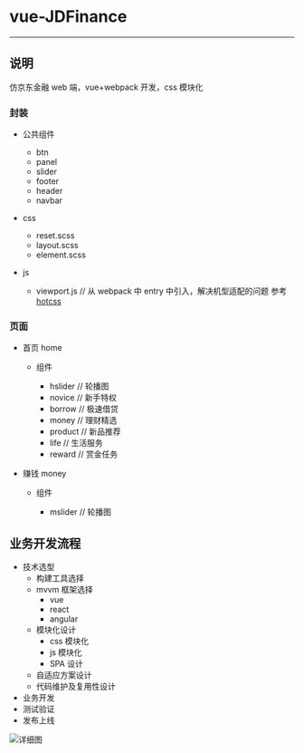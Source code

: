 # vue-JDFinance

---

## 说明

仿京东金融 web 端，vue+webpack 开发，css 模块化

### 封装

- 公共组件

  - btn
  - panel
  - slider
  - footer
  - header
  - navbar

- css

  - reset.scss
  - layout.scss
  - element.scss

- js

  - viewport.js // 从 webpack 中 entry 中引入，解决机型适配的问题 参考[hotcss](https://github.com/xueyan1/hotcss)

### 页面

- 首页 home

  - 组件

    - hslider // 轮播图
    - novice // 新手特权
    - borrow // 极速借贷
    - money // 理财精选
    - product // 新品推荐
    - life // 生活服务
    - reward // 赏金任务

- 赚钱 money

  - 组件

    - mslider // 轮播图

## 业务开发流程

- 技术选型
  - 构建工具选择
  - mvvm 框架选择
    - vue
    - react
    - angular
  - 模块化设计
    - css 模块化
    - js 模块化
    - SPA 设计
  - 自适应方案设计
  - 代码维护及复用性设计
- 业务开发
- 测试验证
- 发布上线

![详细图]('/Users/liuyangongshouhu/Desktop/业务开发流程.png')
